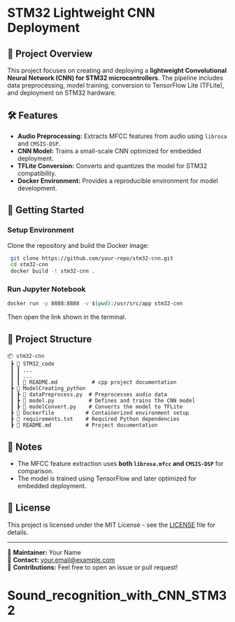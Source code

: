 # STM32 Lightweight CNN Deployment

## 📌 Project Overview
This project focuses on creating and deploying a **lightweight Convolutional Neural Network (CNN) for STM32 microcontrollers**. The pipeline includes data preprocessing, model training, conversion to TensorFlow Lite (TFLite), and deployment on STM32 hardware.

## 🛠 Features
- **Audio Preprocessing:** Extracts MFCC features from audio using `librosa` and `CMSIS-DSP`.
- **CNN Model:** Trains a small-scale CNN optimized for embedded deployment.
- **TFLite Conversion:** Converts and quantizes the model for STM32 compatibility.
- **Docker Environment:** Provides a reproducible environment for model development.

## 🚀 Getting Started
### Setup Environment
Clone the repository and build the Docker image:
```sh
 git clone https://github.com/your-repo/stm32-cnn.git
 cd stm32-cnn
 docker build -t stm32-cnn .
```

### Run Jupyter Notebook
```sh
docker run -p 8888:8888 -v $(pwd):/usr/src/app stm32-cnn
```
Then open the link shown in the terminal.


## 📂 Project Structure
```
📦 stm32-cnn
 ┣ 📂 STM32_code
 ┃ ┃ ... 
 ┃ ┃ ...
 ┃ ┃ 📜 README.md           # cpp project documentation
 ┣ 📂 ModelCreating_python
 ┃ ┣ 📜 dataPreprocess.py  # Preprocesses audio data
 ┃ ┣ 📜 model.py           # Defines and trains the CNN model
 ┃ ┣ 📜 modelConvert.py    # Converts the model to TFLite
 ┣ 📜 Dockerfile          # Containerized environment setup
 ┣ 📜 requirements.txt    # Required Python dependencies
 ┣ 📜 README.md           # Project documentation
```

## 📌 Notes
- The MFCC feature extraction uses **both `librosa.mfcc` and `CMSIS-DSP`** for comparison.
- The model is trained using TensorFlow and later optimized for embedded deployment.

## 📜 License
This project is licensed under the MIT License - see the [LICENSE](LICENSE) file for details.

---

🔹 **Maintainer:** Your Name  
🔹 **Contact:** your.email@example.com  
🔹 **Contributions:** Feel free to open an issue or pull request!

# Sound_recognition_with_CNN_STM32
